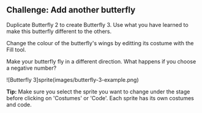 ## Challenge: Add another butterfly

Duplicate Butterfly 2 to create Butterfly 3. Use what you have learned to make this butterfly different to the others. 

Change the colour of the butterfly's wings by editting its costume with the Fill tool.

Make your butterfly fly in a different direction. What happens if you choose a negative number?

![Butterfly 3]sprite(images/butterfly-3-example.png)

__Tip:__ Make sure you select the sprite you want to change under the stage before clicking on 'Costumes' or 'Code'. Each sprite has its own costumes and code. 


